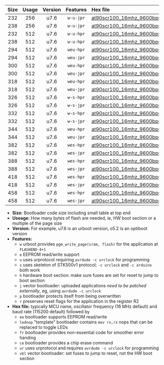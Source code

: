 |Size|Usage|Version|Features|Hex file|
|:-:|:-:|:-:|:-:|:--|
|232|256|u7.6|`w-u-jpr`|[at90scr100_16mhz_9600bps_ur_vbl.hex](https://raw.githubusercontent.com/stefanrueger/urboot/main/bootloaders/at90scr100/fcpu_16mhz/9600_bps/at90scr100_16mhz_9600bps_ur_vbl.hex)|
|238|256|u7.6|`w-u-jpr`|[at90scr100_16mhz_9600bps_lednop_ur_vbl.hex](https://raw.githubusercontent.com/stefanrueger/urboot/main/bootloaders/at90scr100/fcpu_16mhz/9600_bps/at90scr100_16mhz_9600bps_lednop_ur_vbl.hex)|
|232|512|u7.6|`w-u-hpr`|[at90scr100_16mhz_9600bps_ur.hex](https://raw.githubusercontent.com/stefanrueger/urboot/main/bootloaders/at90scr100/fcpu_16mhz/9600_bps/at90scr100_16mhz_9600bps_ur.hex)|
|238|512|u7.6|`w-u-hpr`|[at90scr100_16mhz_9600bps_lednop_ur.hex](https://raw.githubusercontent.com/stefanrueger/urboot/main/bootloaders/at90scr100/fcpu_16mhz/9600_bps/at90scr100_16mhz_9600bps_lednop_ur.hex)|
|294|512|u7.6|`weu-hpr`|[at90scr100_16mhz_9600bps_ee_ur.hex](https://raw.githubusercontent.com/stefanrueger/urboot/main/bootloaders/at90scr100/fcpu_16mhz/9600_bps/at90scr100_16mhz_9600bps_ee_ur.hex)|
|294|512|u7.6|`weu-jpr`|[at90scr100_16mhz_9600bps_ee_ur_vbl.hex](https://raw.githubusercontent.com/stefanrueger/urboot/main/bootloaders/at90scr100/fcpu_16mhz/9600_bps/at90scr100_16mhz_9600bps_ee_ur_vbl.hex)|
|300|512|u7.6|`weu-hpr`|[at90scr100_16mhz_9600bps_ee_lednop_ur.hex](https://raw.githubusercontent.com/stefanrueger/urboot/main/bootloaders/at90scr100/fcpu_16mhz/9600_bps/at90scr100_16mhz_9600bps_ee_lednop_ur.hex)|
|300|512|u7.6|`weu-jpr`|[at90scr100_16mhz_9600bps_ee_lednop_ur_vbl.hex](https://raw.githubusercontent.com/stefanrueger/urboot/main/bootloaders/at90scr100/fcpu_16mhz/9600_bps/at90scr100_16mhz_9600bps_ee_lednop_ur_vbl.hex)|
|318|512|u7.6|`weu-hpr`|[at90scr100_16mhz_9600bps_ee_lednop_fr_ur.hex](https://raw.githubusercontent.com/stefanrueger/urboot/main/bootloaders/at90scr100/fcpu_16mhz/9600_bps/at90scr100_16mhz_9600bps_ee_lednop_fr_ur.hex)|
|318|512|u7.6|`weu-jpr`|[at90scr100_16mhz_9600bps_ee_lednop_fr_ur_vbl.hex](https://raw.githubusercontent.com/stefanrueger/urboot/main/bootloaders/at90scr100/fcpu_16mhz/9600_bps/at90scr100_16mhz_9600bps_ee_lednop_fr_ur_vbl.hex)|
|326|512|u7.6|`w-s-hpr`|[at90scr100_16mhz_9600bps.hex](https://raw.githubusercontent.com/stefanrueger/urboot/main/bootloaders/at90scr100/fcpu_16mhz/9600_bps/at90scr100_16mhz_9600bps.hex)|
|326|512|u7.6|`w-s-jpr`|[at90scr100_16mhz_9600bps_vbl.hex](https://raw.githubusercontent.com/stefanrueger/urboot/main/bootloaders/at90scr100/fcpu_16mhz/9600_bps/at90scr100_16mhz_9600bps_vbl.hex)|
|332|512|u7.6|`w-s-hpr`|[at90scr100_16mhz_9600bps_lednop.hex](https://raw.githubusercontent.com/stefanrueger/urboot/main/bootloaders/at90scr100/fcpu_16mhz/9600_bps/at90scr100_16mhz_9600bps_lednop.hex)|
|332|512|u7.6|`w-s-jpr`|[at90scr100_16mhz_9600bps_lednop_vbl.hex](https://raw.githubusercontent.com/stefanrueger/urboot/main/bootloaders/at90scr100/fcpu_16mhz/9600_bps/at90scr100_16mhz_9600bps_lednop_vbl.hex)|
|344|512|u7.6|`weu-hpr`|[at90scr100_16mhz_9600bps_ee_lednop_fr_ce_ur.hex](https://raw.githubusercontent.com/stefanrueger/urboot/main/bootloaders/at90scr100/fcpu_16mhz/9600_bps/at90scr100_16mhz_9600bps_ee_lednop_fr_ce_ur.hex)|
|344|512|u7.6|`weu-jpr`|[at90scr100_16mhz_9600bps_ee_lednop_fr_ce_ur_vbl.hex](https://raw.githubusercontent.com/stefanrueger/urboot/main/bootloaders/at90scr100/fcpu_16mhz/9600_bps/at90scr100_16mhz_9600bps_ee_lednop_fr_ce_ur_vbl.hex)|
|382|512|u7.6|`wes-hpr`|[at90scr100_16mhz_9600bps_ee.hex](https://raw.githubusercontent.com/stefanrueger/urboot/main/bootloaders/at90scr100/fcpu_16mhz/9600_bps/at90scr100_16mhz_9600bps_ee.hex)|
|382|512|u7.6|`wes-jpr`|[at90scr100_16mhz_9600bps_ee_vbl.hex](https://raw.githubusercontent.com/stefanrueger/urboot/main/bootloaders/at90scr100/fcpu_16mhz/9600_bps/at90scr100_16mhz_9600bps_ee_vbl.hex)|
|388|512|u7.6|`wes-hpr`|[at90scr100_16mhz_9600bps_ee_lednop.hex](https://raw.githubusercontent.com/stefanrueger/urboot/main/bootloaders/at90scr100/fcpu_16mhz/9600_bps/at90scr100_16mhz_9600bps_ee_lednop.hex)|
|388|512|u7.6|`wes-jpr`|[at90scr100_16mhz_9600bps_ee_lednop_vbl.hex](https://raw.githubusercontent.com/stefanrueger/urboot/main/bootloaders/at90scr100/fcpu_16mhz/9600_bps/at90scr100_16mhz_9600bps_ee_lednop_vbl.hex)|
|418|512|u7.6|`wes-hpr`|[at90scr100_16mhz_9600bps_ee_lednop_fr.hex](https://raw.githubusercontent.com/stefanrueger/urboot/main/bootloaders/at90scr100/fcpu_16mhz/9600_bps/at90scr100_16mhz_9600bps_ee_lednop_fr.hex)|
|418|512|u7.6|`wes-jpr`|[at90scr100_16mhz_9600bps_ee_lednop_fr_vbl.hex](https://raw.githubusercontent.com/stefanrueger/urboot/main/bootloaders/at90scr100/fcpu_16mhz/9600_bps/at90scr100_16mhz_9600bps_ee_lednop_fr_vbl.hex)|
|458|512|u7.6|`wes-hpr`|[at90scr100_16mhz_9600bps_ee_lednop_fr_ce.hex](https://raw.githubusercontent.com/stefanrueger/urboot/main/bootloaders/at90scr100/fcpu_16mhz/9600_bps/at90scr100_16mhz_9600bps_ee_lednop_fr_ce.hex)|
|458|512|u7.6|`wes-jpr`|[at90scr100_16mhz_9600bps_ee_lednop_fr_ce_vbl.hex](https://raw.githubusercontent.com/stefanrueger/urboot/main/bootloaders/at90scr100/fcpu_16mhz/9600_bps/at90scr100_16mhz_9600bps_ee_lednop_fr_ce_vbl.hex)|

- **Size:** Bootloader code size including small table at top end
- **Useage:** How many bytes of flash are needed, ie, HW boot section or a multiple of the page size
- **Version:** For example, u7.6 is an urboot version, o5.2 is an optiboot version
- **Features:**
  + `w` urboot provides `pgm_write_page(sram, flash)` for the application at `FLASHEND-4+1`
  + `e` EEPROM read/write support
  + `u` uses urprotocol requiring `avrdude -c urclock` for programming
  + `s` uses skeleton of STK500v1 protocol; `-c urclock` and `-c arduino` both work
  + `h` hardware boot section: make sure fuses are set for reset to jump to boot section
  + `j` vector bootloader: uploaded applications *need to be patched externally*, eg, using `avrdude -c urclock`
  + `p` bootloader protects itself from being overwritten
  + `r` preserves reset flags for the application in the register R2
- **Hex file:** typically MCU name, oscillator frequency (16 MHz default) and baud rate (115200 default) followed by
  + `ee` bootloader supports EEPROM read/write
  + `lednop` "template" bootloader contains `mov rx,rx` nops that can be replaced to toggle LEDs
  + `fr` bootloader provides non-essential code for smoother error handing
  + `ce` bootloader provides a chip erase command
  + `ur` uses urprotocol and requires `avrdude -c urclock` for programming
  + `vbl` vector bootloader: set fuses to jump to reset, not the HW boot section
